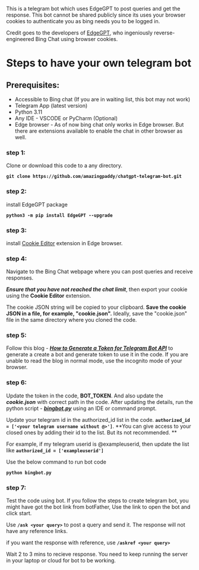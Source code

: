 This is a telegram bot which uses EdgeGPT to post queries and get the response. This bot cannot be shared publicly since its uses your browser cookies to authenticate you as bing needs you to be logged in. 

Credit goes to the developers of [EdgeGPT](https://github.com/acheong08/EdgeGPT), who ingeniously reverse-engineered Bing Chat using browser cookies.


# Steps to have your own telegram bot

## Prerequisites:
* Accessible to Bing chat (If you are in waiting list, this bot may not work)
* Telegram App (latest version)
* Python 3.11
* Any IDE - VSCODE or PyCharm (Optional)
* Edge browser - As of now bing chat only works in Edge browser. But there are extensions available to enable the chat in other browser as well.

### step 1:

Clone or download this code to a any directory.

**`git clone https://github.com/amazingpaddy/chatgpt-telegram-bot.git`**

### step 2:
install EdgeGPT package

**`python3 -m pip install EdgeGPT --upgrade`**
### step 3:
install [Cookie Editor](https://chrome.google.com/webstore/detail/cookie-editor/hlkenndednhfkekhgcdicdfddnkalmdm) extension in Edge browser.

### step 4:
Navigate to the Bing Chat webpage where you can post queries and receive responses. 

***Ensure that you have not reached the chat limit***, then export your cookie using the **Cookie Editor** extension. 

The cookie JSON string will be copied to your clipboard. **Save the cookie JSON in a file, for example, "cookie.json".** Ideally, save the "cookie.json" file in the same directory where you cloned the code.

### step 5:
Follow this blog - _**[How to Generate a Token for Telegram Bot API](https://medium.com/geekculture/generate-telegram-token-for-bot-api-d26faf9bf064)**_  to generate a create a bot and generate token to use it in the code. If you are unable to read the blog in normal mode, use the incognito mode of your browser.

### step 6:
Update the token in the code, **BOT_TOKEN**. And also update the ***cookie.json*** with correct path in the code. After updating the details,  run the python script - ***_[bingbot.py](https://github.com/amazingpaddy/chatgpt-telegram-bot/blob/main/bingbot.py)_*** using an IDE or command prompt.

Update your telegram id in the authorized_id list in the code.
**`authorized_id = ['<your telegram username without @>']`**. **You can give access to your closed ones by adding their id to the list. But its not recommended. **

For example, if my telegram userid is @exampleuserid, then update the list like **`authorized_id = ['exampleuserid']`**

Use the below command to run bot code

**`python bingbot.py`**

### step 7:
Test the code using bot.  If you follow the steps to create telegram bot, you might have got the bot link from botFather, Use the link to open the bot and click start. 

Use **`/ask <your query>`** to post a query and send it. The response will not have any reference links. 

if you want the response with reference, use **`/askref <your query>`**

Wait 2 to 3 mins to recieve response. You need to keep running the server in your laptop or cloud for bot to be working.
